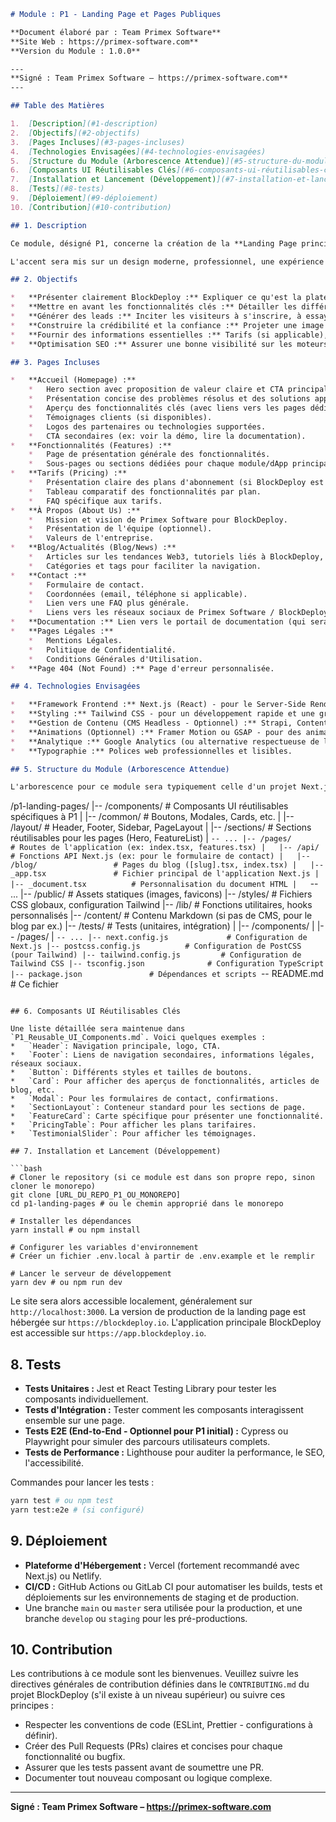 ```markdown
# Module : P1 - Landing Page et Pages Publiques

**Document élaboré par : Team Primex Software**
**Site Web : https://primex-software.com**
**Version du Module : 1.0.0**

---
**Signé : Team Primex Software – https://primex-software.com**
---

## Table des Matières

1.  [Description](#1-description)
2.  [Objectifs](#2-objectifs)
3.  [Pages Incluses](#3-pages-incluses)
4.  [Technologies Envisagées](#4-technologies-envisagées)
5.  [Structure du Module (Arborescence Attendue)](#5-structure-du-module-arborescence-attendue)
6.  [Composants UI Réutilisables Clés](#6-composants-ui-réutilisables-clés)
7.  [Installation et Lancement (Développement)](#7-installation-et-lancement-développement)
8.  [Tests](#8-tests)
9.  [Déploiement](#9-déploiement)
10. [Contribution](#10-contribution)

## 1. Description

Ce module, désigné P1, concerne la création de la **Landing Page principale** et de toutes les **pages publiques** de la plateforme BlockDeploy. Ces pages constituent la vitrine de BlockDeploy, présentant ses fonctionnalités, sa proposition de valeur, et servant de point d'entrée pour les utilisateurs et clients potentiels.

L'accent sera mis sur un design moderne, professionnel, une expérience utilisateur (UX) intuitive, et une performance optimale (temps de chargement rapides, SEO).

## 2. Objectifs

*   **Présenter clairement BlockDeploy :** Expliquer ce qu'est la plateforme, à qui elle s'adresse, et quels problèmes elle résout.
*   **Mettre en avant les fonctionnalités clés :** Détailler les différents modules et dApps disponibles (Token Creator, NFT Marketplace Builder, etc.).
*   **Générer des leads :** Inciter les visiteurs à s'inscrire, à essayer la plateforme, ou à contacter l'équipe commerciale.
*   **Construire la crédibilité et la confiance :** Projeter une image professionnelle et d'expert dans le domaine du Web3.
*   **Fournir des informations essentielles :** Tarifs (si applicable), informations sur l'entreprise, documentation, support.
*   **Optimisation SEO :** Assurer une bonne visibilité sur les moteurs de recherche.

## 3. Pages Incluses

*   **Accueil (Homepage) :**
    *   Hero section avec proposition de valeur claire et CTA principal.
    *   Présentation concise des problèmes résolus et des solutions apportées.
    *   Aperçu des fonctionnalités clés (avec liens vers les pages dédiées).
    *   Témoignages clients (si disponibles).
    *   Logos des partenaires ou technologies supportées.
    *   CTA secondaires (ex: voir la démo, lire la documentation).
*   **Fonctionnalités (Features) :**
    *   Page de présentation générale des fonctionnalités.
    *   Sous-pages ou sections dédiées pour chaque module/dApp principal de BlockDeploy, expliquant en détail son fonctionnement et ses avantages.
*   **Tarifs (Pricing) :**
    *   Présentation claire des plans d'abonnement (si BlockDeploy est un SaaS) ou des modèles de coût par utilisation.
    *   Tableau comparatif des fonctionnalités par plan.
    *   FAQ spécifique aux tarifs.
*   **À Propos (About Us) :**
    *   Mission et vision de Primex Software pour BlockDeploy.
    *   Présentation de l'équipe (optionnel).
    *   Valeurs de l'entreprise.
*   **Blog/Actualités (Blog/News) :**
    *   Articles sur les tendances Web3, tutoriels liés à BlockDeploy, annonces de nouvelles fonctionnalités.
    *   Catégories et tags pour faciliter la navigation.
*   **Contact :**
    *   Formulaire de contact.
    *   Coordonnées (email, téléphone si applicable).
    *   Lien vers une FAQ plus générale.
    *   Liens vers les réseaux sociaux de Primex Software / BlockDeploy.
*   **Documentation :** Lien vers le portail de documentation (qui sera développé dans le cadre du plan de documentation global).
*   **Pages Légales :**
    *   Mentions Légales.
    *   Politique de Confidentialité.
    *   Conditions Générales d'Utilisation.
*   **Page 404 (Not Found) :** Page d'erreur personnalisée.

## 4. Technologies Envisagées

*   **Framework Frontend :** Next.js (React) - pour le Server-Side Rendering (SSR) et Static Site Generation (SSG) bénéfiques au SEO et à la performance, ainsi que pour son écosystème riche.
*   **Styling :** Tailwind CSS - pour un développement rapide et une grande personnalisation de l'UI, tout en maintenant un code CSS concis.
*   **Gestion de Contenu (CMS Headless - Optionnel) :** Strapi, Contentful, ou Sanity - pour gérer dynamiquement le contenu du blog, des témoignages, et potentiellement certaines sections des pages publiques, facilitant les mises à jour par l'équipe marketing/contenu sans intervention des développeurs.
*   **Animations (Optionnel) :** Framer Motion ou GSAP - pour des animations subtiles et professionnelles.
*   **Analytique :** Google Analytics (ou alternative respectueuse de la vie privée).
*   **Typographie :** Polices web professionnelles et lisibles.

## 5. Structure du Module (Arborescence Attendue)

L'arborescence pour ce module sera typiquement celle d'un projet Next.js.

```
/p1-landing-pages/
|-- /components/               # Composants UI réutilisables spécifiques à P1
|   |-- /common/               # Boutons, Modales, Cards, etc.
|   |-- /layout/               # Header, Footer, Sidebar, PageLayout
|   |-- /sections/             # Sections réutilisables pour les pages (Hero, FeatureList)
|   `-- ...
|-- /pages/                    # Routes de l'application (ex: index.tsx, features.tsx)
|   |-- /api/                  # Fonctions API Next.js (ex: pour le formulaire de contact)
|   |-- /blog/                 # Pages du blog ([slug].tsx, index.tsx)
|   |-- _app.tsx               # Fichier principal de l'application Next.js
|   |-- _document.tsx          # Personnalisation du document HTML
|   `-- ...
|-- /public/                   # Assets statiques (images, favicons)
|-- /styles/                   # Fichiers CSS globaux, configuration Tailwind
|-- /lib/                      # Fonctions utilitaires, hooks personnalisés
|-- /content/                  # Contenu Markdown (si pas de CMS, pour le blog par ex.)
|-- /tests/                    # Tests (unitaires, intégration)
|   |-- /components/
|   |-- /pages/
|   `-- ...
|-- next.config.js             # Configuration de Next.js
|-- postcss.config.js          # Configuration de PostCSS (pour Tailwind)
|-- tailwind.config.js         # Configuration de Tailwind CSS
|-- tsconfig.json              # Configuration TypeScript
|-- package.json               # Dépendances et scripts
`-- README.md                  # Ce fichier
```

## 6. Composants UI Réutilisables Clés

Une liste détaillée sera maintenue dans `P1_Reusable_UI_Components.md`. Voici quelques exemples :
*   `Header`: Navigation principale, logo, CTA.
*   `Footer`: Liens de navigation secondaires, informations légales, réseaux sociaux.
*   `Button`: Différents styles et tailles de boutons.
*   `Card`: Pour afficher des aperçus de fonctionnalités, articles de blog, etc.
*   `Modal`: Pour les formulaires de contact, confirmations.
*   `SectionLayout`: Conteneur standard pour les sections de page.
*   `FeatureCard`: Carte spécifique pour présenter une fonctionnalité.
*   `PricingTable`: Pour afficher les plans tarifaires.
*   `TestimonialSlider`: Pour afficher les témoignages.

## 7. Installation et Lancement (Développement)

```bash
# Cloner le repository (si ce module est dans son propre repo, sinon cloner le monorepo)
git clone [URL_DU_REPO_P1_OU_MONOREPO]
cd p1-landing-pages # ou le chemin approprié dans le monorepo

# Installer les dépendances
yarn install # ou npm install

# Configurer les variables d'environnement
# Créer un fichier .env.local à partir de .env.example et le remplir

# Lancer le serveur de développement
yarn dev # ou npm run dev
```
Le site sera alors accessible localement, généralement sur `http://localhost:3000`.
La version de production de la landing page est hébergée sur `https://blockdeploy.io`.
L'application principale BlockDeploy est accessible sur `https://app.blockdeploy.io`.

## 8. Tests

*   **Tests Unitaires :** Jest et React Testing Library pour tester les composants individuellement.
*   **Tests d'Intégration :** Tester comment les composants interagissent ensemble sur une page.
*   **Tests E2E (End-to-End - Optionnel pour P1 initial) :** Cypress ou Playwright pour simuler des parcours utilisateurs complets.
*   **Tests de Performance :** Lighthouse pour auditer la performance, le SEO, l'accessibilité.

Commandes pour lancer les tests :
```bash
yarn test # ou npm test
yarn test:e2e # (si configuré)
```

## 9. Déploiement

*   **Plateforme d'Hébergement :** Vercel (fortement recommandé avec Next.js) ou Netlify.
*   **CI/CD :** GitHub Actions ou GitLab CI pour automatiser les builds, tests et déploiements sur les environnements de staging et de production.
*   Une branche `main` ou `master` sera utilisée pour la production, et une branche `develop` ou `staging` pour les pré-productions.

## 10. Contribution

Les contributions à ce module sont les bienvenues. Veuillez suivre les directives générales de contribution définies dans le `CONTRIBUTING.md` du projet BlockDeploy (s'il existe à un niveau supérieur) ou suivre ces principes :
*   Respecter les conventions de code (ESLint, Prettier - configurations à définir).
*   Créer des Pull Requests (PRs) claires et concises pour chaque fonctionnalité ou bugfix.
*   Assurer que les tests passent avant de soumettre une PR.
*   Documenter tout nouveau composant ou logique complexe.

---
**Signé : Team Primex Software – https://primex-software.com**
```
